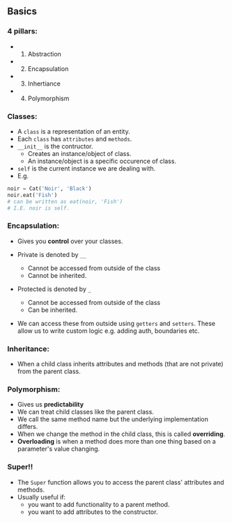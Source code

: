 ## Basics
### 4 pillars:
* 1. Abstraction
* 2. Encapsulation
* 3. Inhertiance
* 4. Polymorphism

### Classes:
* A `class` is a representation of an entity.
* Each `class` has `attributes` and `methods`.
* `__init__` is the contructor.
    * Creates an instance/object of class.
    * An instance/object is a specific occurence of class.
* `self` is the current instance we are dealing with.
* E.g.
```python
noir = Cat('Noir', 'Black')
noir.eat('Fish')
# can be written as eat(noir, 'Fish')
# I.E. noir is self.
```

### Encapsulation:
* Gives you **control** over your classes.

* Private is denoted by `__`
    * Cannot be accessed from outside of the class
    * Cannot be inherited.
* Protected is denoted by `_`
    * Cannot be accessed from outside of the class
    * Can be inherited.
* We can access these from outside using `getters` and `setters`. These allow us to write custom logic e.g. adding auth, boundaries etc.

### Inheritance:
* When a child class inherits attributes and methods (that are not private) from the parent class.

### Polymorphism:
* Gives us **predictability**
* We can treat child classes like the parent class.
* We call the same method name but the underlying implementation differs.
* When we change the method in the child class, this is called **overriding**.
* **Overloading** is when a method does more than one thing based on a parameter's value changing.

### Super!!
* The `Super` function allows you to access the parent class' attributes and methods.
* Usually useful if:
    * you want to add functionality to a parent method.
    * you want to add attributes to the constructor.